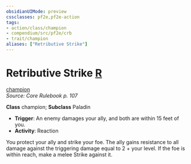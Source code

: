 ```yaml
---
obsidianUIMode: preview
cssclasses: pf2e,pf2e-action
tags:
- action/class/champion
- compendium/src/pf2e/crb
- trait/champion
aliases: ["Retributive Strike"]
---
```

# Retributive Strike [R](rules/core-rulebook/chapter-9-playing-the-game.md#Actions "Reaction")
[champion](rules/traits/champion.md "Champion Class Trait")  
*Source: Core Rulebook p. 107*  

**Class** champion; **Subclass** Paladin
- **Trigger**: An enemy damages your ally, and both are within 15 feet of you.
- **Activity**: Reaction

You protect your ally and strike your foe. The ally gains resistance to all damage against the triggering damage equal to 2 + your level. If the foe is within reach, make a melee Strike against it.